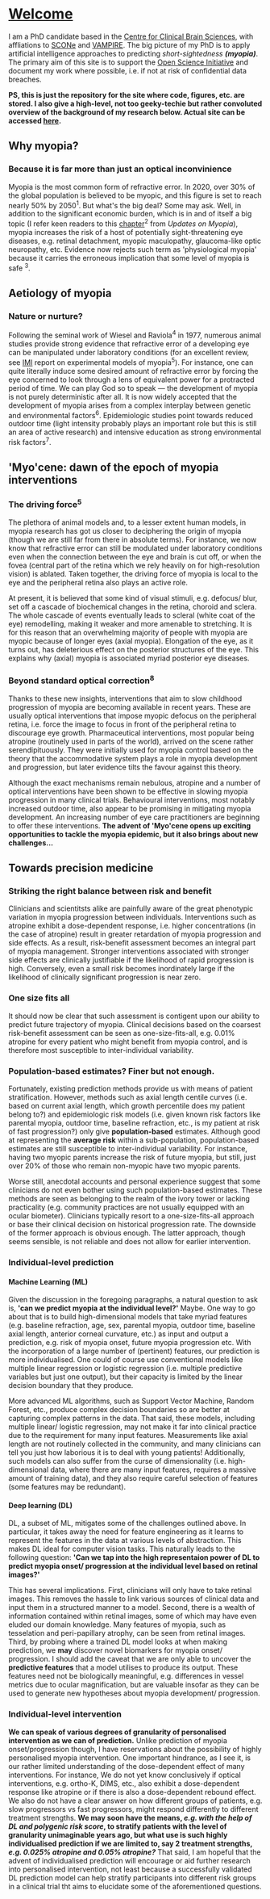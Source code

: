 # [Welcome](https://fyii200.github.io)
I am a PhD candidate based in the [Centre for Clinical Brain Sciences](https://www.ed.ac.uk/clinical-brain-sciences), with affliations to [SCONe](https://www.ed.ac.uk/clinical-sciences/ophthalmology/scone/about-scone) and [VAMPIRE](https://vampire.computing.dundee.ac.uk). The big picture of my PhD 
is to apply artificial intelligence approaches to predicting *short-sightedness **(myopia)***. The primary aim of this site is to support the [Open Science Initiative](https://en.wikipedia.org/wiki/Open_science) and document my work where possible, i.e. if not at risk of confidential data breaches.

**PS, this is just the repository for the site where code, figures, etc. are stored. I also give a high-level, not too geeky-techie but rather convoluted overview of the background of my research below. Actual site can be accessed [here](https://fyii200.github.io).**

## Why myopia? 
### Because it is far more than just an optical inconvinience
Myopia is the most common form of refractive error. In 2020, over 30% of the global population is believed to be myopic, and this figure is set to reach nearly 50% by 2050<sup>1</sup>. But what's the big deal? Some may ask. Well, in addition to the significant economic burden, which is in and of itself a big topic (I refer keen readers to this [chapter](https://link.springer.com/chapter/10.1007/978-981-13-8491-2_3)<sup>2</sup> from *Updates on Myopia*), myopia increases the risk of a host of potentially sight-threatening eye diseases, e.g. retinal detachment, myopic maculopathy, glaucoma-like optic neuropathy, etc. Evidence now rejects such term as 'physiological myopia' because it carries the erroneous implication that some level of myopia is safe <sup>3</sup>. 

## Aetiology of myopia 
### Nature or nurture?
Following the seminal work of Wiesel and Raviola<sup>4</sup> in 1977, numerous animal studies provide strong evidence that refractive error of a developing eye can be manipulated under laboratory conditions (for an excellent review, see [IMI](https://myopiainstitute.org) report on experimental models of myopia<sup>5</sup>). For instance, one can quite literally induce some desired amount of refractive error by forcing the eye concerned to look through a lens of equivalent power for a protracted period of time. We can play God so to speak — the development of myopia is not purely deterministic after all. It is now widely accepted that the development of myopia arises from a complex interplay between genetic and environmental factors<sup>6</sup>. Epidemiologic studies point towards reduced outdoor time (light intensity probably plays an important role but this is still an area of active research) and intensive education as strong environmental risk factors<sup>7</sup>.

## 'Myo'cene: dawn of the epoch of myopia interventions
### The driving force<sup>5</sup>
The plethora of animal models and, to a lesser extent human models, in myopia research has got us closer to deciphering the origin of myopia (though we are still far from there in absolute terms). For instance, we now know that refractive error can still be modulated under laboratory conditions even when the connection between the eye and brain is cut off, or when the fovea (central part of the retina which we rely heavily on for high-resolution vision) is ablated. Taken together, the driving force of myopia is local to the eye and the peripheral retina also plays an active role. 

At present, it is believed that some kind of visual stimuli, e.g. defocus/ blur, set off a cascade of biochemical changes in the retina, choroid and sclera. The whole cascade of events eventually leads to scleral (white coat of the eye) remodelling, making it weaker and more amenable to stretching. It is for this reason that an overwhelming majority of people with myopia are myopic because of longer eyes (axial myopia). Elongation of the eye, as it turns out, has deleterious effect on the posterior structures of the eye. This explains why (axial) myopia is associated myriad posterior eye diseases.  

### Beyond standard optical correction<sup>8</sup>
Thanks to these new insights, interventions that aim to slow childhood progression of myopia are becoming available in recent years. These are usually optical interventions that impose myopic defocus on the peripheral retina, i.e. force the image to focus in front of the peripheral retina to discourage eye growth. Pharmaceutical interventions, most popular being atropine (routinely used in parts of the world), arrived on the scene rather serendipituously. They were initially used for myopia control based on the theory that the accommodative system plays a role in myopia development and progression, but later evidence tilts the favour against this theory. 

Although the exact mechanisms remain nebulous, atropine and a number of optical interventions have been shown to be effective in slowing myopia progression in many clinical trials. Behavioural interventions, most notably increased outdoor time, also appear to be promising in mitigating myopia development. An increasing number of eye care practitioners are beginning to offer these interventions. **The advent of 'Myo'cene opens up exciting opportunities to tackle the myopia epidemic, but it also brings about new challenges...** 

## Towards precision medicine
### Striking the right balance between risk and benefit
Clinicians and scientitsts alike are painfully aware of the great phenotypic variation in myopia progression between individuals. Interventions such as atropine exhibit a dose-dependent response, i.e. higher concentrations (in the case of atropine) result in greater retardation of myopia progression and side effects. As a result, risk-benefit assessment  becomes an integral part of myopia management. Stronger interventions associated with stronger side effects are clinically justifiable if the likelihood of rapid progression is high. Conversely, even a small risk becomes inordinately large if the likelihood of clinically significant progression is near zero.

### One size fits all
It should now be clear that such assessment is contigent upon our ability to predict future trajectory of myopia. Clinical decisions based on the coarsest risk-benefit assessment can be seen as one-size-fits-all, e.g. 0.01% atropine for every patient who might benefit from myopia control, and is therefore most susceptible to inter-individual variability.  

### Population-based estimates? Finer but not enough.
Fortunately, existing prediction methods provide us with means of patient stratification. However, methods such as axial length centile curves (i.e. based on current axial length, which growth percentile does my patient belong to?) and epidemiologic risk models (i.e. given known risk factors like parental myopia, outdoor time, baseline refraction, etc., is my patient at risk of fast progression?) only give **population-based** estimates. Although good at representing the **average risk** within a sub-population, population-based estimates are still susceptible to inter-individual variability. For instance, having two myopic parents increase the risk of future myopia, but still, just over 20% of those who remain non-myopic have two myopic parents.

Worse still, anecdotal accounts and personal experience suggest that some clinicians do not even bother using such population-based estimates. These methods are seen as belonging to the realm of the ivory tower or lacking practicality (e.g. community practices are not usually equipped with an ocular biometer). Clinicians typically resort to a one-size-fits-all approach or base their clinical decision on historical progression rate. The downside of the former approach is obvious enough. The latter approach, though seems sensible, is not reliable and does not allow for earlier intervention.

### Individual-level prediction
#### Machine Learning (ML)
Given the discussion in the foregoing paragraphs, a natural question to ask is, **'can we predict myopia at the individual level?'** Maybe. One way to go about that is to build  high-dimensional models that take myriad features (e.g. baseline refraction, age, sex, parental myopia, outdoor time, baseline axial length, anterior corneal curvature, etc.) as input and output a prediction, e.g. risk of myopia onset, future myopia progression etc. With the incorporation of a large number of (pertinent) features, our prediction is more individualised. One could of course use conventional models like multiple linear regression or logistic regression (i.e. multiple predictive variables but just one output), but their capacity is limited by the linear decision boundary that they produce. 

More advanced ML algorithms, such as Support Vector Machine, Random Forest, etc., produce complex decision boundaries so are better at capturing complex patterns in the data. That said, these models, including multiple linear/ logistic regression, may not make it far into clinical practice due to the requirement for many input features. Measurements like axial length are not routinely collected in the community, and many clinicians can tell you just how laborious it is to deal with young patients! Additionally, such models can also suffer from the curse of dimensionality (i.e. high-dimensional data, where there are many input features, requires a massive amount of training data), and they also require careful selection of features (some features may be redundant).

#### Deep learning (DL)
DL, a subset of ML, mitigates some of the challenges outlined above. In particular, it takes away the need for feature engineering as it learns to represent the features in the data at various levels of abstraction. This makes DL ideal for computer vision tasks. This naturally leads to the following question: **'Can we tap into the high representaion power of DL to predict myopia onset/ progression at the individual level based on retinal images?'** 

This has several implications. First, clinicians will only have to take retinal images. This removes the hassle to link various sources of clinical data and input them in a structured manner to a model. Second, there is a wealth of information contained within retinal images, some of which may have even eluded our domain knowledge. Many features of myopia, such as tesselation and peri-papillary atrophy, can be seen from retinal images. Third, by probing where a trained DL model looks at when making prediction, we **may** discover novel biomarkers for myopia onset/ progression. I should add the caveat that we are only able to uncover the **predictive features** that a model utilises to produce its output. These features need not be biologically meaningful, e.g. differences in vessel metrics due to ocular magnification, but are valuable insofar as they can be used to generate new hypotheses about myopia development/ progression. 

### Individual-level intervention
**We can speak of various degrees of granularity of personalised intervention as we can of prediction.** Unlike prediction of myopia onset/progression though, I have reservations about the possibility of highly personalised myopia intervention. One important hindrance, as I see it, is our rather limited understanding of the dose-dependent effect of many interventions. For instance, We do not yet know conclusively if optical interventions, e.g. ortho-K, DIMS, etc., also exhibit a dose-dependent response like atropine or if there is also a dose-dependent rebound effect. We also do not have a clear answer on how different groups of patients, e.g. slow progressors vs fast progressors, might respond differently to different treatment strengths. **We may soon have the means, *e.g. with the help of DL and polygenic risk score*, to stratify patients with the level of granularity unimaginable years ago, but what use is such highly individualised prediction if we are limited to, say 2 treatment strengths, *e.g. 0.025% atropine and 0.05% atropine?*** That said, I am hopeful that the advent of individualised prediction will encourage or aid further research into personalised intervention, not least because a successfully validated DL prediction model can help stratify participants into different risk groups in a clinical trial tht aims to elucidate some of the aforementioned questions. 



